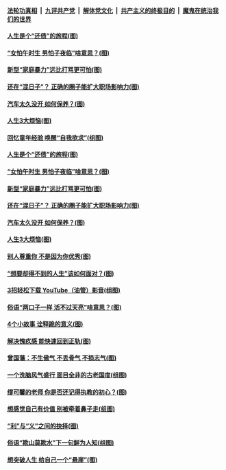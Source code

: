 ####  [法轮功真相](../../../../basic/blob/master/README.md?t=06210331) &nbsp;|&nbsp; [九评共产党](../../../../9ping.md/blob/master/README.md?t=06210331) &nbsp;|&nbsp; [解体党文化](../../../../jtdwh.md/blob/master/README.md?t=06210331)  &nbsp;|&nbsp; [共产主义的终极目的](../../../../gczydzjmd.md/blob/master/README.md?t=06210331) &nbsp;|&nbsp; [魔鬼在统治我们的世界](../../../../mgztzwmdsj.md/blob/master/README.md?t=06210331) 

#### [人生是个“还债”的旅程(图)](../pages/p8/936768.md?t=06210331) 

#### [“女怕午时生 男怕子夜临”啥意思？(图)](../pages/p8/937081.md?t=06210331) 

#### [新型“家庭暴力”远比打骂更可怕(图)](../pages/p8/936230.md?t=06210331) 

#### [还在“混日子”？ 正确的圈子能扩大职场影响力(图)](../pages/p8/937049.md?t=06210331) 

#### [汽车太久没开 如何保养？(图)](../pages/p8/937035.md?t=06210331) 

#### [人生3大烦恼(图)](../pages/p8/936959.md?t=06210331) 

#### [回忆童年经验 唤醒“自我欲求”(组图)](../pages/p8/937082.md?t=06210331) 

#### [人生是个“还债”的旅程(图)](../pages/p8/936768.md?t=06210331) 

#### [“女怕午时生 男怕子夜临”啥意思？(图)](../pages/p8/937081.md?t=06210331) 

#### [新型“家庭暴力”远比打骂更可怕(图)](../pages/p8/936230.md?t=06210331) 

#### [还在“混日子”？ 正确的圈子能扩大职场影响力(图)](../pages/p8/937049.md?t=06210331) 

#### [汽车太久没开 如何保养？(图)](../pages/p8/937035.md?t=06210331) 

#### [人生3大烦恼(图)](../pages/p8/936959.md?t=06210331) 

#### [别人尊重你 不是因为你优秀(图)](../pages/p8/936253.md?t=06210331) 

#### [“想要却得不到的人生”该如何面对？(图)](../pages/p8/936933.md?t=06210331) 

#### [3招轻松下载 YouTube（油管）影音(组图)](../pages/p8/936922.md?t=06210331) 

#### [俗语“两口子一样 活不过天亮”啥意思？(图)](../pages/p8/936917.md?t=06210331) 

#### [4个小故事 诠释跪的意义(图)](../pages/p8/936353.md?t=06210331) 

#### [解决愧疚感 能快速回到正轨(图)](../pages/p8/936834.md?t=06210331) 

#### [曾国藩：不生傲气 不丢骨气 不损志气(图)](../pages/p8/936248.md?t=06210331) 

#### [一个洗脑风气盛行 面目全非的古老国度(组图)](../pages/p8/936759.md?t=06210331) 

#### [缪可馨的老师 你是否还记得执教的初心？(图)](../pages/p8/936737.md?t=06210331) 

#### [想感觉自己有价值 别被牵着鼻子走(组图)](../pages/p8/936721.md?t=06210331) 

#### [“利”与“义”之间的抉择(图)](../pages/p8/936246.md?t=06210331) 

#### [俗语“欺山莫欺水”下一句鲜为人知(组图)](../pages/p8/936659.md?t=06210331) 

#### [想突破人生 给自己一个“悬崖”(图)](../pages/p8/936658.md?t=06210331) 


